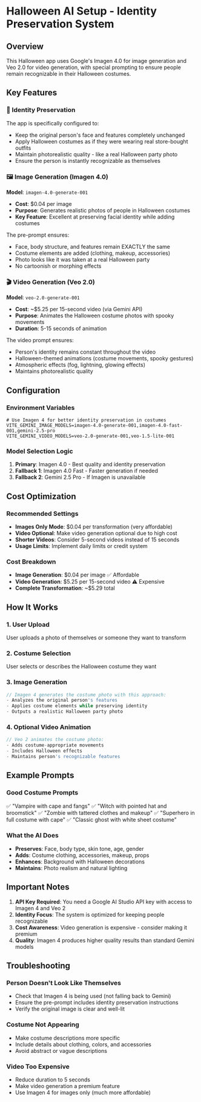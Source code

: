 # Halloween AI Setup - Identity Preservation System

## Overview
This Halloween app uses Google's Imagen 4.0 for image generation and Veo 2.0 for video generation, with special prompting to ensure people remain recognizable in their Halloween costumes.

## Key Features

### 🎃 Identity Preservation
The app is specifically configured to:
- Keep the original person's face and features completely unchanged
- Apply Halloween costumes as if they were wearing real store-bought outfits
- Maintain photorealistic quality - like a real Halloween party photo
- Ensure the person is instantly recognizable as themselves

### 🖼️ Image Generation (Imagen 4.0)
**Model**: `imagen-4.0-generate-001`
- **Cost**: $0.04 per image
- **Purpose**: Generates realistic photos of people in Halloween costumes
- **Key Feature**: Excellent at preserving facial identity while adding costumes

The pre-prompt ensures:
- Face, body structure, and features remain EXACTLY the same
- Costume elements are added (clothing, makeup, accessories)
- Photo looks like it was taken at a real Halloween party
- No cartoonish or morphing effects

### 🎬 Video Generation (Veo 2.0)
**Model**: `veo-2.0-generate-001`
- **Cost**: ~$5.25 per 15-second video (via Gemini API)
- **Purpose**: Animates the Halloween costume photos with spooky movements
- **Duration**: 5-15 seconds of animation

The video prompt ensures:
- Person's identity remains constant throughout the video
- Halloween-themed animations (costume movements, spooky gestures)
- Atmospheric effects (fog, lightning, glowing effects)
- Maintains photorealistic quality

## Configuration

### Environment Variables
```env
# Use Imagen 4 for better identity preservation in costumes
VITE_GEMINI_IMAGE_MODELS=imagen-4.0-generate-001,imagen-4.0-fast-001,gemini-2.5-pro
VITE_GEMINI_VIDEO_MODELS=veo-2.0-generate-001,veo-1.5-lite-001
```

### Model Selection Logic
1. **Primary**: Imagen 4.0 - Best quality and identity preservation
2. **Fallback 1**: Imagen 4.0 Fast - Faster generation if needed
3. **Fallback 2**: Gemini 2.5 Pro - If Imagen is unavailable

## Cost Optimization

### Recommended Settings
- **Images Only Mode**: $0.04 per transformation (very affordable)
- **Video Optional**: Make video generation optional due to high cost
- **Shorter Videos**: Consider 5-second videos instead of 15 seconds
- **Usage Limits**: Implement daily limits or credit system

### Cost Breakdown
- **Image Generation**: $0.04 per image ✅ Affordable
- **Video Generation**: $5.25 per 15-second video ⚠️ Expensive
- **Complete Transformation**: ~$5.29 total

## How It Works

### 1. User Upload
User uploads a photo of themselves or someone they want to transform

### 2. Costume Selection
User selects or describes the Halloween costume they want

### 3. Image Generation
```javascript
// Imagen 4 generates the costume photo with this approach:
- Analyzes the original person's features
- Applies costume elements while preserving identity
- Outputs a realistic Halloween party photo
```

### 4. Optional Video Animation
```javascript
// Veo 2 animates the costume photo:
- Adds costume-appropriate movements
- Includes Halloween effects
- Maintains person's recognizable features
```

## Example Prompts

### Good Costume Prompts
✅ "Vampire with cape and fangs"
✅ "Witch with pointed hat and broomstick"
✅ "Zombie with tattered clothes and makeup"
✅ "Superhero in full costume with cape"
✅ "Classic ghost with white sheet costume"

### What the AI Does
- **Preserves**: Face, body type, skin tone, age, gender
- **Adds**: Costume clothing, accessories, makeup, props
- **Enhances**: Background with Halloween decorations
- **Maintains**: Photo realism and natural lighting

## Important Notes

1. **API Key Required**: You need a Google AI Studio API key with access to Imagen 4 and Veo 2
2. **Identity Focus**: The system is optimized for keeping people recognizable
3. **Cost Awareness**: Video generation is expensive - consider making it premium
4. **Quality**: Imagen 4 produces higher quality results than standard Gemini models

## Troubleshooting

### Person Doesn't Look Like Themselves
- Check that Imagen 4 is being used (not falling back to Gemini)
- Ensure the pre-prompt includes identity preservation instructions
- Verify the original image is clear and well-lit

### Costume Not Appearing
- Make costume descriptions more specific
- Include details about clothing, colors, and accessories
- Avoid abstract or vague descriptions

### Video Too Expensive
- Reduce duration to 5 seconds
- Make video generation a premium feature
- Use Imagen 4 for images only (much more affordable)